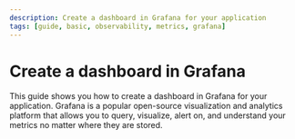 ```yaml
---
description: Create a dashboard in Grafana for your application
tags: [guide, basic, observability, metrics, grafana]
---
```

# Create a dashboard in Grafana

This guide shows you how to create a dashboard in Grafana for your application. Grafana is a popular open-source visualization and analytics platform that allows you to query, visualize, alert on, and understand your metrics no matter where they are stored.

